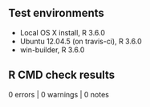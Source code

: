 ## Test environments
* Local OS X install, R 3.6.0
* Ubuntu 12.04.5 (on travis-ci), R 3.6.0
* win-builder, R 3.6.0

## R CMD check results
0 errors | 0 warnings | 0 notes
